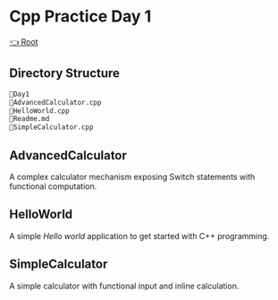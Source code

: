 # Cpp Practice Day 1

[👈 Root](../Readme.md)

## Directory Structure

```bash
📂Day1
📃AdvancedCalculator.cpp
📃HelloWorld.cpp
📃Readme.md
📃SimpleCalculator.cpp

```

## AdvancedCalculator

A complex calculator mechanism exposing Switch statements with functional computation.

## HelloWorld

A simple *Hello world* application to get started with C++ programming.

## SimpleCalculator

A simple calculator with functional input and inline calculation.
